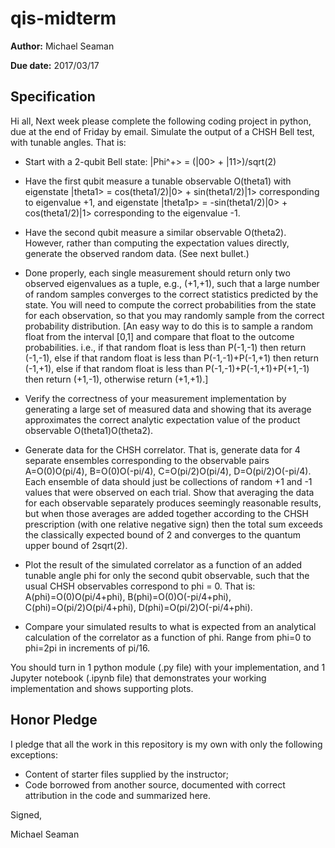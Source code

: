 # qis-midterm

**Author:** Michael Seaman

**Due date:** 2017/03/17

## Specification

Hi all,
Next week please complete the following coding project in python,
due at the end of Friday by email.
Simulate the output of a CHSH Bell test, with tunable angles.
That is:
* Start with a 2-qubit Bell state:  |Phi^+> = (|00> + |11>)/sqrt(2)
* Have the first qubit measure a tunable observable O(theta1) with
eigenstate |theta1> = cos(theta1/2)|0> + sin(theta1/2)|1>
corresponding to eigenvalue +1, and eigenstate |theta1p> =
-sin(theta1/2)|0> + cos(theta1/2)|1> corresponding to the
eigenvalue -1.
* Have the second qubit measure a similar
observable O(theta2). However, rather than computing the
expectation values directly, generate the observed random
data. (See next bullet.)

* Done properly, each single measurement should return only two
observed eigenvalues as a tuple, e.g., (+1,+1), such that a large
number of random samples converges to the correct statistics
predicted by the state. You will need to compute the correct
probabilities from the state for each observation, so that you
may randomly sample from the correct probability distribution.
[An easy way to do this is to sample a random float from the
interval [0,1] and compare that float to the outcome
probabilities. i.e., if that random float is less than P(-1,-1)
then return (-1,-1), else if that random float is less than
P(-1,-1)+P(-1,+1) then return (-1,+1), else if that random float
is less than P(-1,-1)+P(-1,+1)+P(+1,-1) then return (+1,-1),
otherwise return (+1,+1).]

* Verify the correctness of your measurement implementation by
generating a large set of measured data and showing that its
average approximates the correct analytic expectation value of
the product observable O(theta1)O(theta2).
* Generate data for the CHSH correlator. That is, generate data for
4 separate ensembles corresponding to the observable pairs  
A=O(0)O(pi/4), B=O(0)O(-pi/4), C=O(pi/2)O(pi/4),
D=O(pi/2)O(-pi/4). Each ensemble of data should just be
collections of random +1 and -1 values that were observed on each
trial. Show that averaging the data for each observable
separately produces seemingly reasonable results, but when those
averages are added together according to the CHSH prescription
(with one relative negative sign) then the total sum exceeds the
classically expected bound of 2 and converges to the quantum
upper bound of 2sqrt(2).

* Plot the result of the simulated correlator as a function of an
added tunable angle phi for only the second qubit observable,
such that the usual CHSH observables correspond to phi = 0.  That
is: A(phi)=O(0)O(pi/4+phi), B(phi)=O(0)O(-pi/4+phi),
C(phi)=O(pi/2)O(pi/4+phi), D(phi)=O(pi/2)O(-pi/4+phi).
* Compare your simulated results to what is expected from an analytical calculation of the correlator as a function of phi.
Range from phi=0 to phi=2pi in increments of pi/16.

You should turn in 1 python module (.py file) with your
implementation, and 1 Jupyter notebook (.ipynb file) that
demonstrates your working implementation and shows supporting
plots.


## Honor Pledge

I pledge that all the work in this repository is my own with only the following exceptions:

* Content of starter files supplied by the instructor;
* Code borrowed from another source, documented with correct attribution in the code and summarized here.

Signed,

Michael Seaman
